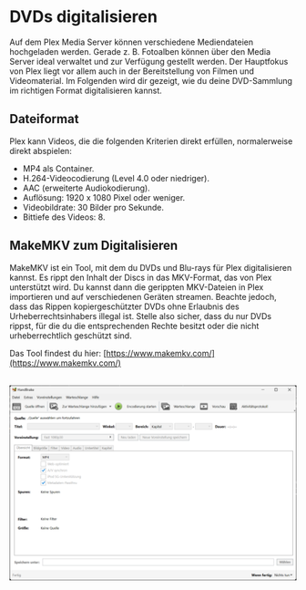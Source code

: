 # DVDs digitalisieren
Auf dem Plex Media Server können verschiedene Mediendateien hochgeladen werden. Gerade z. B. Fotoalben können über den Media Server ideal verwaltet und zur Verfügung gestellt werden. Der Hauptfokus von Plex liegt vor allem auch in der Bereitstellung von Filmen und Videomaterial. Im Folgenden wird dir gezeigt, wie du deine DVD-Sammlung im richtigen Format digitalisieren kannst. 


## Dateiformat
Plex kann Videos, die die folgenden Kriterien direkt erfüllen, normalerweise direkt abspielen:

- MP4 als Container.
- H.264-Videocodierung (Level 4.0 oder niedriger).
- AAC (erweiterte Audiokodierung).
- Auflösung: 1920 x 1080 Pixel oder weniger.
- Videobildrate: 30 Bilder pro Sekunde.
- Bittiefe des Videos: 8.


## MakeMKV zum Digitalisieren
MakeMKV ist ein Tool, mit dem du DVDs und Blu-rays für Plex digitalisieren kannst. Es rippt den Inhalt der Discs in das MKV-Format, das von Plex unterstützt wird. Du kannst dann die gerippten MKV-Dateien in Plex importieren und auf verschiedenen Geräten streamen. Beachte jedoch, dass das Rippen kopiergeschützter DVDs ohne Erlaubnis des Urheberrechtsinhabers illegal ist. Stelle also sicher, dass du nur DVDs rippst, für die du die entsprechenden Rechte besitzt oder die nicht urheberrechtlich geschützt sind.

Das Tool findest du hier: [https://www.makemkv.com/](https://www.makemkv.com/)

<br><img src="pictures/05_manual-digitize-dvds/Handbrake-zum-Digitalisieren_01.png" width="750px"></img>
